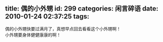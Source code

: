 title: 偶的小外甥
id: 299
categories: 闲言碎语
date: 2010-01-24 02:37:25
tags:
---

偶的小外甥快要过满月了，真想早点回去看看这个小外甥啊！
</br>小外甥要身体健健康康的啊！
